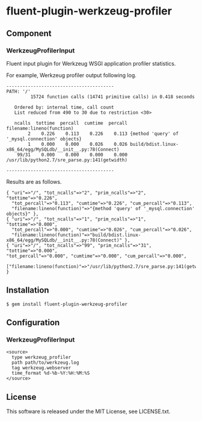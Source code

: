 # fluent-plugin-werkzeug-profiler

## Component

### WerkzeugProfilerInput

Fluent input plugin for Werkzeug WSGI application profiler statistics.

For example, Werkzeug profiler output following log.
```
----------------------------------------
PATH: '/'
         15724 function calls (14741 primitive calls) in 0.418 seconds

   Ordered by: internal time, call count
   List reduced from 490 to 30 due to restriction <30>

   ncalls  tottime  percall  cumtime  percall filename:lineno(function)
        2    0.226    0.113    0.226    0.113 {method 'query' of '_mysql.connection' objects}
        1    0.000    0.000    0.026    0.026 build/bdist.linux-x86_64/egg/MySQLdb/__init__.py:78(Connect)
    99/31    0.000    0.000    0.000    0.000 /usr/lib/python2.7/sre_parse.py:141(getwidth)

----------------------------------------
```
Results are as follows.
```
{ "uri"=>"/", "tot_ncalls"=>"2", "prim_ncalls"=>"2", "tottime"=>"0.226", 
  "tot_percall"=>"0.113", "cumtime"=>"0.226", "cum_percall"=>"0.113", 
  "filename:lineno(function)"=>"{method 'query' of '_mysql.connection' objects}" }, 
{ "uri"=>"/", "tot_ncalls"=>"1", "prim_ncalls"=>"1", "tottime"=>"0.000", 
  "tot_percall"=>"0.000", "cumtime"=>"0.026", "cum_percall"=>"0.026", 
  "filename:lineno(function)"=>"build/bdist.linux- x86_64/egg/MySQLdb/__init__.py:78(Connect)" }, 
{ "uri"=>"/", "tot_ncalls"=>"99", "prim_ncalls"=>"31", "tottime"=>"0.000", 
"tot_percall"=>"0.000", "cumtime"=>"0.000", "cum_percall"=>"0.000", 
    ["filename:lineno(function)"=>"/usr/lib/python2.7/sre_parse.py:141(getwidth)" }
```

## Installation

```
$ gem install fluent-plugin-werkzeug-profiler
```

## Configuration

### WerkzeugProfilerInput

```
<source>
  type werkzeug_profiler
  path path/to/werkzeug.log
  tag werkzeug.webserver
  time_format %d-%b-%Y:%H:%M:%S
</source>
```

## License

This software is released under the MIT License, see LICENSE.txt.
